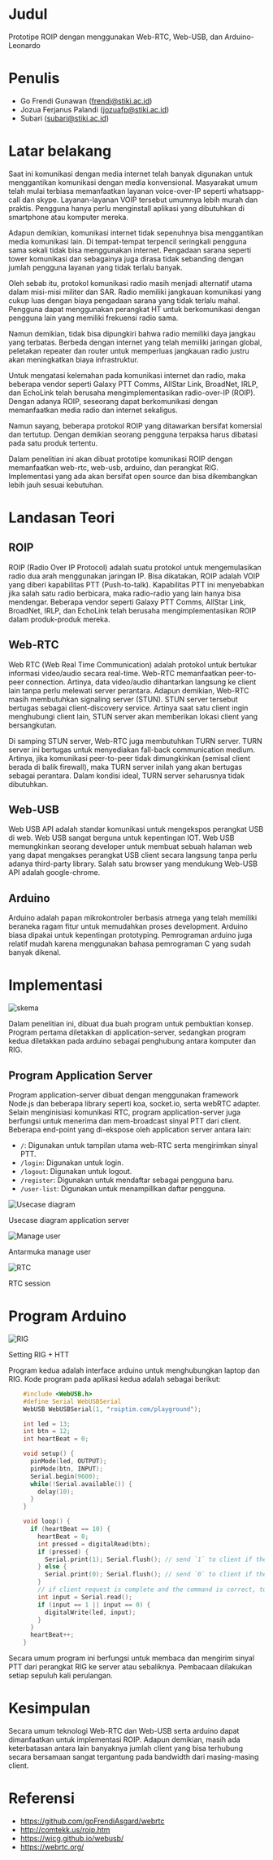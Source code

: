 # Judul

Prototipe ROIP dengan menggunakan Web-RTC, Web-USB, dan Arduino-Leonardo

# Penulis

* Go Frendi Gunawan (frendi@stiki.ac.id)
* Jozua Ferjanus Palandi (jozuafp@stiki.ac.id)
* Subari (subari@stiki.ac.id)

# Latar belakang

Saat ini komunikasi dengan media internet telah banyak digunakan untuk menggantikan komunikasi dengan media konvensional. Masyarakat umum telah mulai terbiasa memanfaatkan layanan voice-over-IP seperti whatsapp-call dan skype. Layanan-layanan VOIP tersebut umumnya lebih murah dan praktis. Pengguna hanya perlu menginstall aplikasi yang dibutuhkan di smartphone atau komputer mereka.

Adapun demikian, komunikasi internet tidak sepenuhnya bisa menggantikan media komunikasi lain. Di tempat-tempat terpencil seringkali pengguna sama sekali tidak bisa menggunakan internet. Pengadaan sarana seperti tower komunikasi dan sebagainya juga dirasa tidak sebanding dengan jumlah pengguna layanan yang tidak terlalu banyak.

Oleh sebab itu, protokol komunikasi radio masih menjadi alternatif utama dalam misi-misi militer dan SAR. Radio memiliki jangkauan komunikasi yang cukup luas dengan biaya pengadaan sarana yang tidak terlalu mahal. Pengguna dapat menggunakan perangkat HT untuk berkomunikasi dengan pengguna lain yang memiliki frekuensi radio sama.

Namun demikian, tidak bisa dipungkiri bahwa radio memiliki daya jangkau yang terbatas. Berbeda dengan internet yang telah memiliki jaringan global, peletakan repeater dan router untuk memperluas jangkauan radio justru akan meningkatkan biaya infrastruktur.

Untuk mengatasi kelemahan pada komunikasi internet dan radio, maka beberapa vendor seperti Galaxy PTT Comms, AllStar Link, BroadNet, IRLP, dan EchoLink telah berusaha mengimplementasikan radio-over-IP (ROIP). Dengan adanya ROIP, seseorang dapat berkomunikasi dengan memanfaatkan media radio dan internet sekaligus.

Namun sayang, beberapa protokol ROIP yang ditawarkan bersifat komersial dan tertutup. Dengan demikian seorang pengguna terpaksa harus dibatasi pada satu produk tertentu.

Dalam penelitian ini akan dibuat prototipe komunikasi ROIP dengan memanfaatkan web-rtc, web-usb, arduino, dan perangkat RIG. Implementasi yang ada akan bersifat open source dan bisa dikembangkan lebih jauh sesuai kebutuhan.

# Landasan Teori

## ROIP

ROIP (Radio Over IP Protocol) adalah suatu protokol untuk mengemulasikan radio dua arah menggunakan jaringan IP. Bisa dikatakan, ROIP adalah VOIP yang diberi kapabilitas PTT (Push-to-talk). Kapabilitas PTT ini menyebabkan jika salah satu radio berbicara, maka radio-radio yang lain hanya bisa mendengar. Beberapa vendor seperti Galaxy PTT Comms, AllStar Link, BroadNet, IRLP, dan EchoLink telah berusaha mengimplementasikan ROIP dalam produk-produk mereka.

## Web-RTC

Web RTC (Web Real Time Communication) adalah protokol untuk bertukar informasi video/audio secara real-time. Web-RTC memanfaatkan peer-to-peer connection. Artinya, data video/audio dihantarkan langsung ke client lain tanpa perlu melewati server perantara. Adapun demikian, Web-RTC masih membutuhkan signaling server (STUN). STUN server tersebut bertugas sebagai client-discovery service. Artinya saat satu client ingin menghubungi client lain, STUN server akan memberikan lokasi client yang bersangkutan.

Di samping STUN server, Web-RTC juga membutuhkan TURN server. TURN server ini bertugas untuk menyediakan fall-back communication medium. Artinya, jika komunikasi peer-to-peer tidak dimungkinkan (semisal client berada di balik firewall), maka TURN server inilah yang akan bertugas sebagai perantara. Dalam kondisi ideal, TURN server seharusnya tidak dibutuhkan.

## Web-USB

Web USB API adalah standar komunikasi untuk mengekspos perangkat USB di web. Web USB sangat berguna untuk kepentingan IOT. Web USB memungkinkan seorang developer untuk membuat sebuah halaman web yang dapat mengakses perangkat USB client secara langsung tanpa perlu adanya third-party library. Salah satu browser yang mendukung Web-USB API adalah google-chrome.

## Arduino

Arduino adalah papan mikrokontroler berbasis atmega yang telah memiliki beraneka ragam fitur untuk memudahkan proses development. Arduino biasa dipakai untuk kepentingan prototyping. Pemrograman arduino juga relatif mudah karena menggunakan bahasa pemrograman C yang sudah banyak dikenal.

# Implementasi

![skema](skema.png)

Dalam penelitian ini, dibuat dua buah program untuk pembuktian konsep. Program pertama diletakkan di application-server, sedangkan program kedua diletakkan pada arduino sebagai penghubung antara komputer dan RIG.

## Program Application Server

Program application-server dibuat dengan menggunakan framework Node.js dan beberapa library seperti koa, socket.io, serta webRTC adapter. Selain menginisiasi komunikasi RTC, program application-server juga berfungsi untuk menerima dan mem-broadcast sinyal PTT dari client. Beberapa end-point yang di-ekspose oleh application server antara lain:

* `/`: Digunakan untuk tampilan utama web-RTC serta mengirimkan sinyal PTT.
* `/login`: Digunakan untuk login.
* `/logout`: Digunakan untuk logout.
* `/register`: Digunakan untuk mendaftar sebagai pengguna baru.
* `/user-list`: Digunakan untuk menampillkan daftar pengguna.

![Usecase diagram](uml.png)

Usecase diagram application server

![Manage user](manage-user.png)

Antarmuka manage user

![RTC](rtc.png)

RTC session

# Program Arduino

![RIG](rig.jpg)

Setting RIG + HTT


Program kedua adalah interface arduino untuk menghubungkan laptop dan RIG. Kode program pada aplikasi kedua adalah sebagai berikut:

```c
    #include <WebUSB.h>
    #define Serial WebUSBSerial
    WebUSB WebUSBSerial(1, "roiptim.com/playground");

    int led = 13;
    int btn = 12;
    int heartBeat = 0;

    void setup() {
      pinMode(led, OUTPUT);
      pinMode(btn, INPUT);
      Serial.begin(9600);
      while(!Serial.available()) {
        delay(10);
      }
    }

    void loop() {
      if (heartBeat == 10) {
        heartBeat = 0;
        int pressed = digitalRead(btn);
        if (pressed) {
          Serial.print(1); Serial.flush(); // send `1` to client if the button is pressed
        } else {
          Serial.print(0); Serial.flush(); // send `0` to client if the button is not pressed
        }
        // if client request is complete and the command is correct, turn on the lamp. Valid command is either `0` or `1`.
        int input = Serial.read();
        if (input == 1 || input == 0) {
          digitalWrite(led, input);
        }
      }
      heartBeat++;
    }
```

Secara umum program ini berfungsi untuk membaca dan mengirim sinyal PTT dari perangkat RIG ke server atau sebaliknya. Pembacaan dilakukan setiap sepuluh kali perulangan.

# Kesimpulan

Secara umum teknologi Web-RTC dan Web-USB serta arduino dapat dimanfaatkan untuk implementasi ROIP. Adapun demikian, masih ada keterbatasan antara lain banyaknya jumlah client yang bisa terhubung secara bersamaan sangat tergantung pada bandwidth dari masing-masing client.

# Referensi
* https://github.com/goFrendiAsgard/webrtc
* http://comtekk.us/roip.htm
* https://wicg.github.io/webusb/
* https://webrtc.org/
